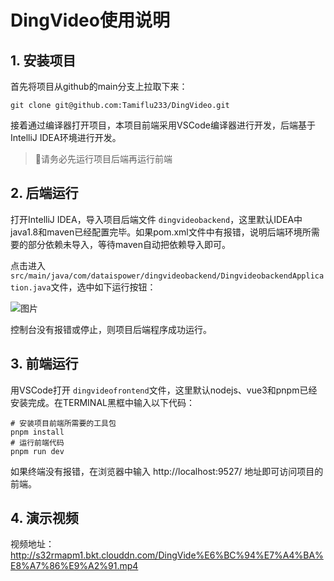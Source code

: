 # DingVideo使用说明

## 1. 安装项目

首先将项目从github的main分支上拉取下来：

```shell
git clone git@github.com:Tamiflu233/DingVideo.git
```

接着通过编译器打开项目，本项目前端采用VSCode编译器进行开发，后端基于IntelliJ IDEA环境进行开发。

> 🚩请务必先运行项目后端再运行前端

## 2. 后端运行

打开IntelliJ IDEA，导入项目后端文件 ``dingvideobackend``，这里默认IDEA中java1.8和maven已经配置完毕。如果pom.xml文件中有报错，说明后端环境所需要的部分依赖未导入，等待maven自动把依赖导入即可。

点击进入 ``src/main/java/com/dataispower/dingvideobackend/DingvideobackendApplication.java``文件，选中如下运行按钮：

![图片](http://s32s1qs47.bkt.clouddn.com/img/project_snapshot.PNG)

控制台没有报错或停止，则项目后端程序成功运行。

## 3. 前端运行

用VSCode打开 ``dingvideofrontend``文件，这里默认nodejs、vue3和pnpm已经安装完成。在TERMINAL黑框中输入以下代码：

```shell
# 安装项目前端所需要的工具包
pnpm install
# 运行前端代码
pnpm run dev
```

如果终端没有报错，在浏览器中输入 http://localhost:9527/ 地址即可访问项目的前端。

## 4. 演示视频

视频地址：http://s32rmapm1.bkt.clouddn.com/DingVide%E6%BC%94%E7%A4%BA%E8%A7%86%E9%A2%91.mp4
